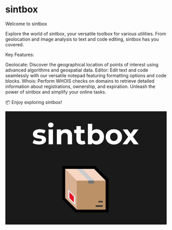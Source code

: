 # sintbox

Welcome to sintbox

Explore the world of sintbox, your versatile toolbox for various utilities. From geolocation and image analysis to text and code editing, sintbox has you covered.

Key Features:

Geolocate: Discover the geographical location of points of interest using advanced algorithms and geospatial data.
Editor: Edit text and code seamlessly with our versatile notepad featuring formatting options and code blocks.
Whois: Perform WHOIS checks on domains to retrieve detailed information about registrations, ownership, and expiration.
Unleash the power of sintbox and simplify your online tasks.

📦 Enjoy exploring sintbox!

<img src="sintbox.PNG">
